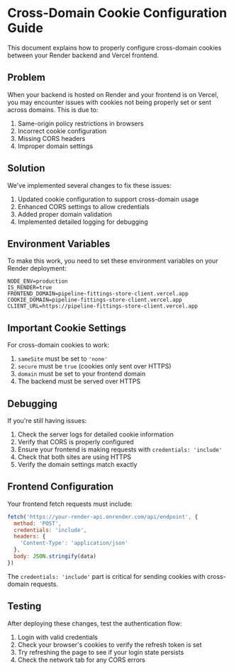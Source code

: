 # Cross-Domain Cookie Configuration Guide

This document explains how to properly configure cross-domain cookies between your Render backend and Vercel frontend.

## Problem

When your backend is hosted on Render and your frontend is on Vercel, you may encounter issues with cookies not being properly set or sent across domains. This is due to:

1. Same-origin policy restrictions in browsers
2. Incorrect cookie configuration
3. Missing CORS headers
4. Improper domain settings

## Solution

We've implemented several changes to fix these issues:

1. Updated cookie configuration to support cross-domain usage
2. Enhanced CORS settings to allow credentials
3. Added proper domain validation
4. Implemented detailed logging for debugging

## Environment Variables

To make this work, you need to set these environment variables on your Render deployment:

```
NODE_ENV=production
IS_RENDER=true
FRONTEND_DOMAIN=pipeline-fittings-store-client.vercel.app
COOKIE_DOMAIN=pipeline-fittings-store-client.vercel.app
CLIENT_URL=https://pipeline-fittings-store-client.vercel.app
```

## Important Cookie Settings

For cross-domain cookies to work:

1. `sameSite` must be set to `'none'`
2. `secure` must be `true` (cookies only sent over HTTPS)
3. `domain` must be set to your frontend domain
4. The backend must be served over HTTPS

## Debugging

If you're still having issues:

1. Check the server logs for detailed cookie information
2. Verify that CORS is properly configured
3. Ensure your frontend is making requests with `credentials: 'include'`
4. Check that both sites are using HTTPS
5. Verify the domain settings match exactly

## Frontend Configuration

Your frontend fetch requests must include:

```javascript
fetch('https://your-render-api.onrender.com/api/endpoint', {
  method: 'POST',
  credentials: 'include',
  headers: {
    'Content-Type': 'application/json'
  },
  body: JSON.stringify(data)
})
```

The `credentials: 'include'` part is critical for sending cookies with cross-domain requests.

## Testing

After deploying these changes, test the authentication flow:

1. Login with valid credentials
2. Check your browser's cookies to verify the refresh token is set
3. Try refreshing the page to see if your login state persists
4. Check the network tab for any CORS errors